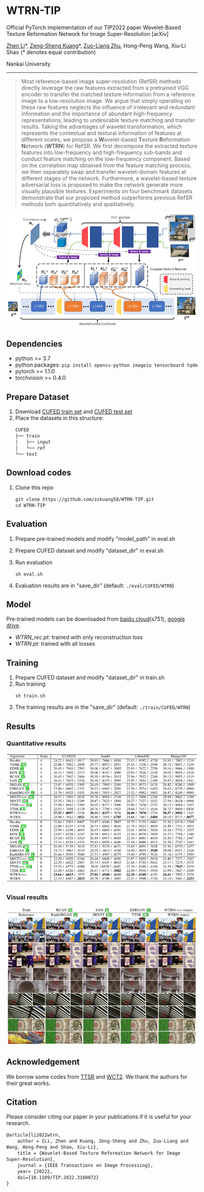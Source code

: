 # WTRN-TIP
Official PyTorch implementation of our TIP2022 paper Wavelet-Based Texture Reformation Network for
Image Super-Resolution [arXiv]

[Zhen Li](https://github.com/Paper99)\*, [Zeng-Sheng Kuang](https://github.com/zskuang58)\*, [Zuo-Liang Zhu](https://github.com/NK-CS-ZZL), Hong-Peng Wang, Xiu-Li Shao (\* denotes equal contribution)

Nankai University

---

> Most reference-based image super-resolution (RefSR) methods directly leverage the raw features extracted from a pretrained VGG encoder to transfer the matched texture information from a reference image to a low-resolution image. We argue that simply operating on these raw features neglects the influence of irrelevant and redundant information and the importance of abundant high-frequency representations, leading to undesirable texture matching and transfer results. Taking the advantages of wavelet transformation, which represents the contextual and textural information of features at different scales, we propose a **W**avelet-based **T**exture **R**eformation **N**etwork (**WTRN**) for RefSR. We first decompose the extracted texture features into low-frequency and high-frequency sub-bands and conduct feature matching on the low-frequency component. Based on the correlation map obtained from the feature matching process, we then separately swap and transfer wavelet-domain features at different stages of the network. Furthermore, a wavelet-based texture adversarial loss is proposed to make the network generate more visually plausible textures. Experiments on four benchmark datasets demonstrate that our proposed method outperforms previous RefSR methods both quantitatively and qualitatively.


![](figs/WTRN_pipeline.png)


## Dependencies

* python >= 3.7
* python packages: `pip install opencv-python imageio tensorboard tqdm`
* pytorch >= 1.1.0
* torchvision >= 0.4.0

## Prepare Dataset 

1. Download [CUFED train set](https://drive.google.com/drive/folders/1hGHy36XcmSZ1LtARWmGL5OK1IUdWJi3I) and [CUFED test set](https://drive.google.com/file/d/1Fa1mopExA9YGG1RxrCZZn7QFTYXLx6ph/view)
1. Place the datasets in this structure:
    ```
    CUFED
    ├── train
    │   ├── input
    │   └── ref 
    └── test  
    ```

## Download codes

1. Clone this repo
    ```
    git clone https://github.com/zskuang58/WTRN-TIP.git
    cd WTRN-TIP
    ```

## Evaluation

1. Prepare pre-trained models and modify "model_path" in eval.sh

1. Prepare CUFED dataset and modify "dataset_dir" in eval.sh

1. Run evaluation
    ```
    sh eval.sh
    ```
1. Evaluation results are in "save_dir" (default: `./eval/CUFED/WTRN`)

## Model
Pre-trained models can be downloaded from [baidu cloud](https://pan.baidu.com/s/1hF_9SIQSGw8ajnMd4SBxcA)(s751), [google drive](https://drive.google.com/drive/folders/106EEELcaZQ4U1XEhcDegRgJYfO0VdUWZ?usp=sharing).
* *WTRN_rec.pt*: trained with only reconstruction loss
* *WTRN.pt*: trained with all losses


## Training

1. Prepare CUFED dataset and modify "dataset_dir" in train.sh
1. Run training
    ```
    sh train.sh
    ```
1. The training results are in the "save_dir" (default: `./train/CUFED/WTRN`)

## Results
### Quantitative results
![](figs/quantitative_results.png)

### Visual results
![](figs/visual_results.png)

## Acknowledgement

We borrow some codes from [TTSR](https://github.com/researchmm/TTSR) and [WCT2](https://github.com/clovaai/WCT2). We thank the authors for their great works.

## Citation

Please consider citing our paper in your publications if it is useful for your research.
```
@article{li2022wtrn,
    author = {Li, Zhen and Kuang, Zeng-Sheng and Zhu, Zuo-Liang and Wang, Hong-Peng and Shao, Xiu-Li},
    title = {Wavelet-Based Texture Reformation Network for Image Super-Resolution},
    journal = {IEEE Transactions on Image Processing},
    year= {2022},
    doi={10.1109/TIP.2022.3160072}
}
```

